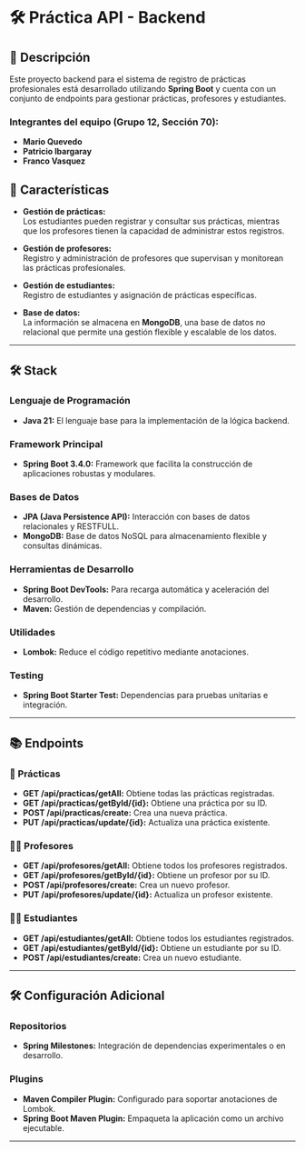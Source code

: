# 🛠️ Práctica API - Backend

## 📜 Descripción

Este proyecto backend para el sistema de registro de prácticas profesionales está desarrollado utilizando **Spring Boot** y cuenta con un conjunto de endpoints para gestionar prácticas, profesores y estudiantes. 

### **Integrantes del equipo (Grupo 12, Sección 70):**
- **Mario Quevedo**  
- **Patricio Ibargaray**  
- **Franco Vasquez**

## 🚀 Características

- **Gestión de prácticas:**  
  Los estudiantes pueden registrar y consultar sus prácticas, mientras que los profesores tienen la capacidad de administrar estos registros.

- **Gestión de profesores:**  
  Registro y administración de profesores que supervisan y monitorean las prácticas profesionales.

- **Gestión de estudiantes:**  
  Registro de estudiantes y asignación de prácticas específicas.

- **Base de datos:**  
  La información se almacena en **MongoDB**, una base de datos no relacional que permite una gestión flexible y escalable de los datos.

---

## 🛠️ Stack

### Lenguaje de Programación
- **Java 21:** El lenguaje base para la implementación de la lógica backend.

### Framework Principal
- **Spring Boot 3.4.0:** Framework que facilita la construcción de aplicaciones robustas y modulares.

### Bases de Datos
- **JPA (Java Persistence API):** Interacción con bases de datos relacionales y RESTFULL.  
- **MongoDB:** Base de datos NoSQL para almacenamiento flexible y consultas dinámicas.

### Herramientas de Desarrollo
- **Spring Boot DevTools:** Para recarga automática y aceleración del desarrollo.  
- **Maven:** Gestión de dependencias y compilación.

### Utilidades
- **Lombok:** Reduce el código repetitivo mediante anotaciones.  

### Testing
- **Spring Boot Starter Test:** Dependencias para pruebas unitarias e integración.

---

## 📚 Endpoints

### 📝 Prácticas
- **GET /api/practicas/getAll:** Obtiene todas las prácticas registradas.  
- **GET /api/practicas/getById/{id}:** Obtiene una práctica por su ID.  
- **POST /api/practicas/create:** Crea una nueva práctica.  
- **PUT /api/practicas/update/{id}:** Actualiza una práctica existente.

### 👨‍🏫 Profesores
- **GET /api/profesores/getAll:** Obtiene todos los profesores registrados.  
- **GET /api/profesores/getById/{id}:** Obtiene un profesor por su ID.  
- **POST /api/profesores/create:** Crea un nuevo profesor.  
- **PUT /api/profesores/update/{id}:** Actualiza un profesor existente.

### 👩‍🎓 Estudiantes
- **GET /api/estudiantes/getAll:** Obtiene todos los estudiantes registrados.  
- **GET /api/estudiantes/getById/{id}:** Obtiene un estudiante por su ID.  
- **POST /api/estudiantes/create:** Crea un nuevo estudiante.

---

## 🛠️ Configuración Adicional

### Repositorios
- **Spring Milestones:** Integración de dependencias experimentales o en desarrollo.

### Plugins
- **Maven Compiler Plugin:** Configurado para soportar anotaciones de Lombok.  
- **Spring Boot Maven Plugin:** Empaqueta la aplicación como un archivo ejecutable.

---

